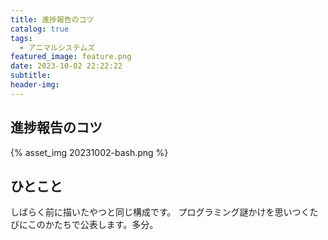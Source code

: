```yaml
---
title: 進捗報告のコツ
catalog: true
tags:
  - アニマルシステムズ
featured_image: feature.png
date: 2023-10-02 22:22:22
subtitle:
header-img:
---
```



## 進捗報告のコツ

{% asset_img 20231002-bash.png %}


## ひとこと
しばらく前に描いたやつと同じ構成です。
プログラミング謎かけを思いつくたびにこのかたちで公表します。多分。
